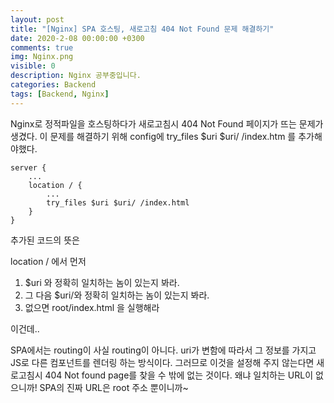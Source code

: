 ```yaml
---
layout: post
title: "[Nginx] SPA 호스팅, 새로고침 404 Not Found 문제 해결하기"
date: 2020-2-08 00:00:00 +0300
comments: true
img: Nginx.png
visible: 0
description: Nginx 공부중입니다.
categories: Backend
tags: [Backend, Nginx]
---
```


Nginx로 정적파일을 호스팅하다가 새로고침시 404 Not Found 페이지가 뜨는 문제가 생겼다.
이 문제를 해결하기 위해 config에 try_files $uri $uri/ /index.htm 를 추가해야했다.

```nginx
server {
    ...
    location / {
        ...
        try_files $uri $uri/ /index.html
    }
}
```

추가된 코드의 뜻은 

location / 에서 먼저 

1. $uri 와 정확히 일치하는 놈이 있는지 봐라.
2. 그 다음 $uri/와 정확히 일치하는 놈이 있는지 봐라.
3. 없으면 root/index.html 을 실행해라

이건데..

SPA에서는 routing이 사실 routing이 아니다. uri가 변함에 따라서 그 정보를 가지고 JS로 다른 컴포넌트를 렌더링 하는 방식이다. 그러므로 이것을 설정해 주지 않는다면 새로고침시 404 Not found page를 찾을 수 밖에 없는 것이다. 왜냐 일치하는 URL이 없으니까! SPA의 진짜 URL은 root 주소 뿐이니까~